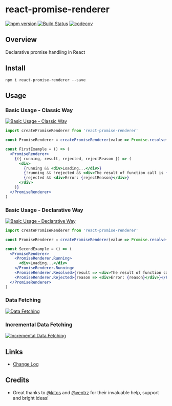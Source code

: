 # react-promise-renderer

[![npm version](https://badge.fury.io/js/react-promise-renderer.svg)](https://badge.fury.io/js/react-promise-renderer)
[![Build Status](https://travis-ci.org/kuzn-ilya/react-promise-renderer.svg?branch=master)](https://travis-ci.org/kuzn-ilya/react-promise-renderer.svg)
[![codecov](https://codecov.io/gh/kuzn-ilya/react-promise-renderer/branch/master/graph/badge.svg)](https://codecov.io/gh/kuzn-ilya/react-promise-renderer)

## Overview

Declarative promise handling in React

## Install

`npm i react-promise-renderer --save`

## Usage

### Basic Usage - Classic Way

[![Basic Usage - Classic Way](https://codesandbox.io/static/img/play-codesandbox.svg)](https://codesandbox.io/s/n28n77vqj)

```jsx
import createPromiseRenderer from 'react-promise-renderer'

const PromiseRenderer = createPromiseRenderer(value => Promise.resolve(42))

const FirstExample = () => (
  <PromiseRenderer>
    {({ running, result, rejected, rejectReason }) => (
      <div>
        {running && <div>Loading...</div>}
        {!running && !rejected && <div>The result of function call is {result}</div>}
        {rejected && <div>Error: {rejectReason}</div>}
      </div>
    )}
  </PromiseRenderer>
)
```

### Basic Usage - Declarative Way

[![Basic Usage - Declarative Way](https://codesandbox.io/static/img/play-codesandbox.svg)](https://codesandbox.io/s/n3jm0opz3p)

```jsx
import createPromiseRenderer from 'react-promise-renderer'

const PromiseRenderer = createPromiseRenderer(value => Promise.resolve(42))

const SecondExample = () => (
  <PromiseRenderer>
    <PromiseRenderer.Running>
      <div>Loading...</div>
    </PromiseRenderer.Running>
    <PromiseRenderer.Resolved>{result => <div>The result of function call is {result}</div>}</PromiseRenderer.Resolved>
    <PromiseRenderer.Rejected>{reason => <div>Error: {reason}</div>}</PromiseRenderer.Rejected>
  </PromiseRenderer>
)
```

### Data Fetching

[![Data Fetching](https://codesandbox.io/static/img/play-codesandbox.svg)](https://codesandbox.io/s/py0qypxkr0)

### Incremental Data Fetching

[![Incremental Data Fetching](https://codesandbox.io/static/img/play-codesandbox.svg)](https://codesandbox.io/s/mzzvlmj65y)

## Links

* [Change Log](https://github.com/kuzn-ilya/react-promise-renderer/blob/master/CHANGELOG.md)

## Credits

* Great thanks to [@kitos](https://github.com/kitos) and [@ventrz](https://github.com/ventrz) for their invaluable help, support and bright ideas!
